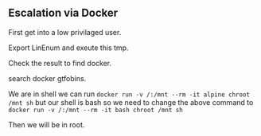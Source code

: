 ## Escalation via Docker

First get into a low privilaged user.

Export LinEnum and exeute this tmp.

Check the result to find docker.

search docker gtfobins. 

We are in shell we can run `docker run -v /:/mnt --rm -it alpine chroot /mnt sh` but our shell is bash so we need to change the above command to `docker run -v /:/mnt --rm -it bash chroot /mnt sh`

Then we will be in root.
